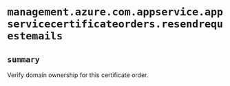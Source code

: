 # `management.azure.com.appservice.appservicecertificateorders.resendrequestemails`

## `summary`
Verify domain ownership for this certificate order.


